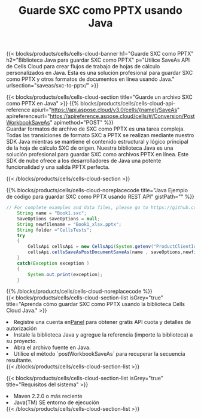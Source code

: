 ﻿---
title:  Guarde SXC como PPTX usando Java
description:  Utilizando Aspose.Cells Cloud SDK for Java para guardar el archivo en formato SXC como archivo en formato PPTX.
kwords: Excel, Save SXC as PPTX, REST, Java
howto: How to save SXC as PPTX using Aspose.Cells Cloud Java library.
---
{{< blocks/products/cells/cells-cloud-banner h1="Guarde SXC como PPTX" h2="Biblioteca Java para guardar SXC como PPTX" p="Utilice SaveAs API de Cells Cloud para crear flujos de trabajo de hojas de cálculo personalizados en Java. Esta es una solución profesional para guardar SXC como PPTX y otros formatos de documentos en línea usando Java." urlsection="saveas/sxc-to-pptx/" >}}

{{< blocks/products/cells/cells-cloud-section title="Guarde un archivo SXC como PPTX en Java" >}}
{{% blocks/products/cells/cells-cloud-api-reference apiurl="https://api.aspose.cloud/v3.0/cells/{name}/SaveAs" apireferenceurl="https://apireference.aspose.cloud/cells/#/Conversion/PostWorkbookSaveAs" apimethod="POST" %}}
<br/>
Guardar formatos de archivo de SXC como PPTX es una tarea compleja. Todas las transiciones de formato SXC a PPTX se realizan mediante nuestro SDK Java mientras se mantiene el contenido estructural y lógico principal de la hoja de cálculo SXC de origen. Nuestra biblioteca Java es una solución profesional para guardar SXC como archivos PPTX en línea. Este SDK de nube ofrece a los desarrolladores de Java una potente funcionalidad y una salida PPTX perfecta.

{{< /blocks/products/cells/cells-cloud-section >}}

{{% blocks/products/cells/cells-cloud-noreplacecode title="Java Ejemplo de código para guardar SXC como PPTX usando REST API" gistPath="" %}}
  
```java
// For complete examples and data files, please go to https://github.com/aspose-cells-cloud/aspose-cells-cloud-java/
    String name = "Book1.sxc";
    SaveOptions saveOptions = null;
    String newfilename = "Book1_xlsx.pptx";
    String folder ="CellsTests";
    try 
    {
        CellsApi cellsApi = new CellsApi(System.getenv("ProductClientId"), System.getenv("ProductClientSecret"));
        cellsApi.cellsSaveAsPostDocumentSaveAs(name , saveOptions,newfilename,false,false,folder,null,null,null,true);                       
    }
    catch(Exception exception )
    {
        System.out.print(exception);
    }
```
  
{{% /blocks/products/cells/cells-cloud-noreplacecode %}}
<br/>
{{< blocks/products/cells/cells-cloud-section-list isGrey="true" title="Aprenda cómo guardar SXC como PPTX usando la biblioteca Cells Cloud Java." >}}
<li> Registre una cuenta en<a href="https://dashboard.aspose.cloud/">Panel</a> para obtener gratis API cuota y detalles de autorización</li>
<li>Instale la biblioteca Java y agregue la referencia (importe la biblioteca) a su proyecto.</li>
<li>Abra el archivo fuente en Java.</li>
<li>Utilice el método `postWorkbookSaveAs` para recuperar la secuencia resultante.</li>
{{< /blocks/products/cells/cells-cloud-section-list >}}

{{< blocks/products/cells/cells-cloud-section-list isGrey="true" title="Requisitos del sistema" >}}
<li>Maven 2.2.0 o más reciente</li>
<li>Java(TM) SE entorno de ejecución</li>
{{< /blocks/products/cells/cells-cloud-section-list >}}
